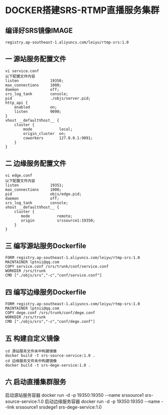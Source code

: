 # DOCKER搭建SRS-RTMP直播服务集群  
## 编译好SRS镜像IMAGE
    registry.ap-southeast-1.aliyuncs.com/leiyu/rtmp-srs:1.0  
## 一 源站服务配置文件  
    vi service.conf
    以下配置文件内容
    listen              19350;
    max_connections     1000;
    daemon              off;
    srs_log_tank        console;
    pid                 ./objs/server.pid;
    http_api {
        enabled         on;
        listen          9090;
    }
    vhost __defaultVhost__ {
        cluster {
            mode            local;
            origin_cluster  on;
            coworkers       127.0.0.1:9091;
        }
    }
## 二 边缘服务配置文件  
    vi edge.conf
    以下配置文件内容
    listen              19351;
    max_connections     1000;
    pid                 objs/edge.pid;
    daemon              off;
    srs_log_tank        console;
    vhost __defaultVhost__ {
        cluster {
           mode            remote;
           origin          srssource1:19350;
        }
    }
## 三 编写源站服务Dockerfile  
    FORM registry.ap-southeast-1.aliyuncs.com/leiyu/rtmp-srs:1.0
    MAINTAINER lptnii@qq.com
    COPY service.conf /srs/trunk/conf/service.conf
    WORKDIR /srs/trunk
    CMD ["./objs/srs","-c","conf/service.conf"]
## 四 编写边缘服务Dockerfile 
    FORM registry.ap-southeast-1.aliyuncs.com/leiyu/rtmp-srs:1.0
    MAINTAINER lptnii@qq.com
    COPY dege.conf /srs/trunk/conf/dege.conf
    WORKDIR /srs/trunk
    CMD ["./objs/srs","-c","conf/dege.conf"]   
    
## 五 构建自定义镜像
    cd 源站服务文件夹中构建镜像
    docker build -t srs-source-service:1.0 .
    cd 边缘服务文件夹中构建镜像
    docker build -t srs-dege-service:1.0 .
## 六 启动直播集群服务
   启动源站服务容器
   docker run -d -p 19350:19350 --name srssource1 srs-source-service:1.0
   启动边缘服务容器
   docker run -d -p 19350:19350 --name --link srssource1 srsdege1 srs-dege-service:1.0